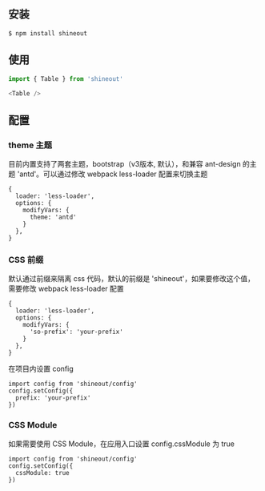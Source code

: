 ## 安装
```
$ npm install shineout
```

## 使用
``` js
import { Table } from 'shineout'

<Table />
```

## 配置

### theme 主题
目前内置支持了两套主题，bootstrap（v3版本, 默认），和兼容 ant-design 的主题 'antd'。可以通过修改 webpack less-loader 配置来切换主题
```
{
  loader: 'less-loader',
  options: {
    modifyVars: {
      theme: 'antd'
    }
  },
}
```

### CSS 前缀
默认通过前缀来隔离 css 代码，默认的前缀是 'shineout'，如果要修改这个值，需要修改 webpack less-loader 配置
```
{
  loader: 'less-loader',
  options: {
    modifyVars: {
      'so-prefix': 'your-prefix'
    }
  },
}
``` 

在项目内设置 config

```
import config from 'shineout/config'
config.setConfig({
  prefix: 'your-prefix'
})
```

### CSS Module
如果需要使用 CSS Module，在应用入口设置 config.cssModule 为 true
```
import config from 'shineout/config'
config.setConfig({
  cssModule: true
})
```